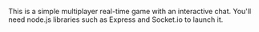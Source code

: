 This is a simple multiplayer real-time game with an interactive chat.
You'll need node.js libraries such as Express and Socket.io to launch it.  
